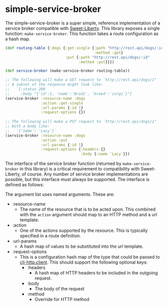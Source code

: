 # simple-service-broker

The simple-service-broker is a super simple, reference implementation of a service broker compatible with [Sweet-Liberty](http://github.com/RJMetrics/sweet-liberty). This library exposes a single function: `make-service-broker`. This function takes a route configuration as a hash map. 


```Clojure
(def routing-table {:dogs {:get-single {:path "http://rest.api/dogs/:id"
                                        :method :get}
                           :put {:path "http://rest.api/dogs/:id"
                                 :method :put}}})

(def service-broker (make-service-broker routing-table))

;; The following will make a GET request to `http://rest.api/dogs/1"
;; A subset of the response might look like:
;;   `{:status 200
;;     :body "{'id':1, 'name':'Brodi', 'breed':'corgi'}"}
(service-broker :resource-name :dogs
                :action :get-single
                :url-params {:id 1}
                :request-options {})
                
;; The following will make a PUT request to `http://rest.api/dogs/1"
;; With a body like:
;;   `{'name': 'Lacy'}`
(service-broker :resource-name :dogs
                :action :put
                :url-params {:id 1}
                :request-options {:headers {}
                                  :body {:name 'Lacy'}})                

```

The interface of the service broker function (returned by `make-service-broker` in this library) is a critical requirement to compatibility with Sweet-Liberty, of course. Any number of service broker implementations are possible, but this interface must always be supported. The interface is defined as follows:

The argument list uses named arguments. These are:
- :resource-name
  - The name of the resource that is to be acted upon. This combined with the `action` argument should map to an HTTP method and a url template.
- :action
  - One of the actions supported by the resource. This is typically specified in a route definition.
- :url-params
  - A hash map of values to be substituted into the url template.
- :request-options
  - This is a configuration hash map of the type that could be passed to [clj-http.client](http://github.com/#######). This should support the following optional keys:
    - :headers
      - A hash map of HTTP headers to be included in the outgoing request.
    - :body
      - The body of the request
    - :method
      - Override for HTTP method

